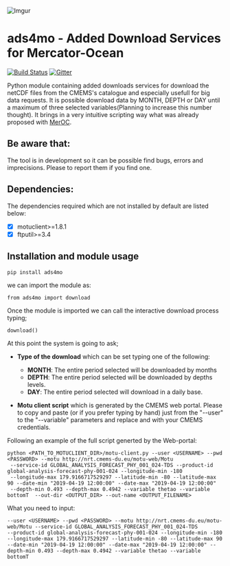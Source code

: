 ![Imgur](https://i.imgur.com/iEWAtkS.gif?1)

# ads4mo - Added Download Services for Mercator-Ocean

[![Build Status](https://travis-ci.com/carmelosammarco/ads4mo.png)](https://travis-ci.com/carmelosammarco/ads4mo)  [![Gitter](https://badges.gitter.im/ads4mo/community.svg)](https://gitter.im/ads4mo/community?utm_source=badge&utm_medium=badge&utm_campaign=pr-badge)


Python module containing added downloads services for download the netCDF files from the CMEMS's catalogue and especially usefull for big data requests. It is possible download data by MONTH, DEPTH or DAY until a maximum of three selected variables(Planning to increase this number thought).
It brings in a very intuitive scripting way what was already proposed with [MerOC](https://github.com/carmelosammarco/MerOC).

## Be aware that:

The tool is in development so it can be possible find bugs, errors and imprecisions. Please to report them if you find one.

## Dependencies:

The dependencies required which are not installed by default are listed below:

- [x] motuclient>=1.8.1
- [x] ftputil>=3.4

## Installation and module usage

```
pip install ads4mo
```
we can import the module as:

```
from ads4mo import download
```
Once the module is imported we can call the interactive download process typing;

```
download()
```

At this point the system is going to ask;

- **Type of the download** which can be set typing one of the following:

     - **MONTH**: The entire period selected will be downloaded by months
     - **DEPTH**: The entire period selected will be downloaded by depths levels.
     - **DAY**: The entire period selected will download in a daily base. 

- **Motu client script** which is generated by the CMEMS web portal. Please to copy and paste (or if you prefer typing by hand) just from the "--user" to the "--variable" parameters and replace <USERNAME> and <PASSWORD> with your CMEMS credentials. 

Following an example of the full script generted by the Web-portal:

```
python <PATH_TO_MOTUCLIENT_DIR>/motu-client.py --user <USERNAME> --pwd <PASSWORD> --motu http://nrt.cmems-du.eu/motu-web/Motu 
 --service-id GLOBAL_ANALYSIS_FORECAST_PHY_001_024-TDS --product-id global-analysis-forecast-phy-001-024 --longitude-min -180 
 --longitude-max 179.9166717529297 --latitude-min -80 --latitude-max 90 --date-min "2019-04-19 12:00:00" --date-max "2019-04-19 12:00:00" 
 --depth-min 0.493 --depth-max 0.4942 --variable thetao --variable bottomT  --out-dir <OUTPUT_DIR> --out-name <OUTPUT_FILENAME>
```

What you need to input:

```
--user <USERNAME> --pwd <PASSWORD> --motu http://nrt.cmems-du.eu/motu-web/Motu --service-id GLOBAL_ANALYSIS_FORECAST_PHY_001_024-TDS 
--product-id global-analysis-forecast-phy-001-024 --longitude-min -180 --longitude-max 179.9166717529297 --latitude-min -80 --latitude-max 90 
--date-min "2019-04-19 12:00:00" --date-max "2019-04-19 12:00:00" --depth-min 0.493 --depth-max 0.4942 --variable thetao --variable bottomT
```






